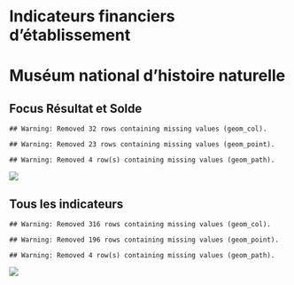 Indicateurs financiers d’établissement
================

# Muséum national d’histoire naturelle

## Focus Résultat et Solde

    ## Warning: Removed 32 rows containing missing values (geom_col).

    ## Warning: Removed 23 rows containing missing values (geom_point).

    ## Warning: Removed 4 row(s) containing missing values (geom_path).

![](muséum_national_d_histoire_naturelle_files/figure-gfm/etab.focus-1.png)<!-- -->

## Tous les indicateurs

    ## Warning: Removed 316 rows containing missing values (geom_col).

    ## Warning: Removed 196 rows containing missing values (geom_point).

    ## Warning: Removed 4 row(s) containing missing values (geom_path).

![](muséum_national_d_histoire_naturelle_files/figure-gfm/etab-1.png)<!-- -->
